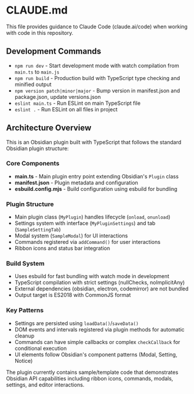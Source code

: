 # CLAUDE.md

This file provides guidance to Claude Code (claude.ai/code) when working with code in this repository.

## Development Commands

- `npm run dev` - Start development mode with watch compilation from `main.ts` to `main.js`
- `npm run build` - Production build with TypeScript type checking and minified output
- `npm version patch|minor|major` - Bump version in manifest.json and package.json, update versions.json
- `eslint main.ts` - Run ESLint on main TypeScript file
- `eslint .` - Run ESLint on all files in project

## Architecture Overview

This is an Obsidian plugin built with TypeScript that follows the standard Obsidian plugin structure:

### Core Components
- **main.ts** - Main plugin entry point extending Obsidian's `Plugin` class
- **manifest.json** - Plugin metadata and configuration
- **esbuild.config.mjs** - Build configuration using esbuild for bundling

### Plugin Structure
- Main plugin class (`MyPlugin`) handles lifecycle (`onload`, `onunload`)
- Settings system with interface (`MyPluginSettings`) and tab (`SampleSettingTab`)
- Modal system (`SampleModal`) for UI interactions
- Commands registered via `addCommand()` for user interactions
- Ribbon icons and status bar integration

### Build System
- Uses esbuild for fast bundling with watch mode in development
- TypeScript compilation with strict settings (nullChecks, noImplicitAny)
- External dependencies (obsidian, electron, codemirror) are not bundled
- Output target is ES2018 with CommonJS format

### Key Patterns
- Settings are persisted using `loadData()`/`saveData()` 
- DOM events and intervals registered via plugin methods for automatic cleanup
- Commands can have simple callbacks or complex `checkCallback` for conditional execution
- UI elements follow Obsidian's component patterns (Modal, Setting, Notice)

The plugin currently contains sample/template code that demonstrates Obsidian API capabilities including ribbon icons, commands, modals, settings, and editor interactions.